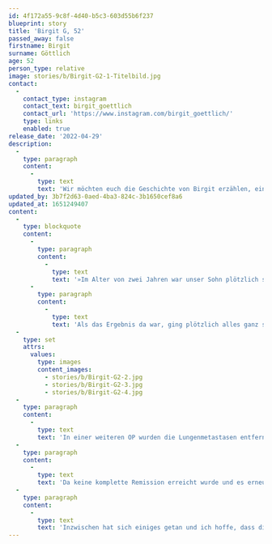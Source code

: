 ```yaml
---
id: 4f172a55-9c8f-4d40-b5c3-603d55b6f237
blueprint: story
title: 'Birgit G, 52'
passed_away: false
firstname: Birgit
surname: Göttlich
age: 52
person_type: relative
image: stories/b/Birgit-G2-1-Titelbild.jpg
contact:
  -
    contact_type: instagram
    contact_text: birgit_goettlich
    contact_url: 'https://www.instagram.com/birgit_goettlich/'
    type: links
    enabled: true
release_date: '2022-04-29'
description:
  -
    type: paragraph
    content:
      -
        type: text
        text: 'Wir möchten euch die Geschichte von Birgit erzählen, eine Geschichte aus der Sicht einer Mutter, dessen Sohn an Krebs erkrankte. Birgit musste in ihrem Leben schon einiges erleben, denn sie selbst erkrankte mit 36 an Brustkrebs. Heute setzt sie sich dafür ein, darauf aufmerksam zu machen, dass Krebs kein Alter kennt. Für sich und für ihren Sohn.'
updated_by: 3b7f2d63-0aed-4ba3-824c-3b1650cef8a6
updated_at: 1651249407
content:
  -
    type: blockquote
    content:
      -
        type: paragraph
        content:
          -
            type: text
            text: '»Im Alter von zwei Jahren war unser Sohn plötzlich ständig krank. Mehrmals wöchentlich waren wir beim Arzt, um gesagt zu bekommen, dass es völlig normal sei, wenn ein Kind in diesem Alter häufig Infekte hat. Wir wurden nicht ernst genommen und immer wieder mit Fiebermedikamenten und Antibiotika nach Hause geschickt. Marcelle hatte ständig Schmerzen, wollte nicht mehr essen, nicht mehr spielen und war nur noch müde. Als es ihm immer schlechter ging, bestand ich schließlich auf ein Blutbild.'
      -
        type: paragraph
        content:
          -
            type: text
            text: 'Als das Ergebnis da war, ging plötzlich alles ganz schnell. Man schickte uns sofort ins Krankenhaus, wo er endlich komplett auf den Kopf gestellt wurde. Man vermutete das Pfeiffersche Drüsenfieber und es wurde ein Ultraschall gemacht. Dabei fand man eine ›blumenkohlartige‹ Wucherung an der Niere, die dort nicht hingehörte. Nur drei Tage später fanden wir uns auf der Kinderonkologie wieder. Diagnose: Wilmstumor Stadium IV mit Lungen- und Lymphknotenmetastasen. Es folgte eine präoperative Chemotherapie und die Resektion (Entfernung) des Primärtumors. Gleichzeitig bekam er seinen Venenverweilkatheter (Broviac), ein kleiner Katheter, der für die Zuführung von Medikamenten oder Infusionen verwendet wird.'
  -
    type: set
    attrs:
      values:
        type: images
        content_images:
          - stories/b/Birgit-G2-2.jpg
          - stories/b/Birgit-G2-3.jpg
          - stories/b/Birgit-G2-4.jpg
  -
    type: paragraph
    content:
      -
        type: text
        text: 'In einer weiteren OP wurden die Lungenmetastasen entfernt. Anschließend folgte eine postoperative Chemotherapie mit gleichzeitiger Strahlentherapie der Tumorregion und beider Lungen mit täglicher Sedierung. Leider ergab die histologische Untersuchung einen bösartigen Rhabdoidtumor, ein aggressives Weichteilsarkom. Aufgrund dessen plante man eine Stammzelltransplantation. Seine vierjährige Schwester war bereits als Spenderin vorgesehen.'
  -
    type: paragraph
    content:
      -
        type: text
        text: 'Da keine komplette Remission erreicht wurde und es erneut zu Metastasen kam, verzichtete man dann auf die Transplantation. Wir mussten uns langsam mit dem Gedanken vertraut machen, dass unser Sohn nicht überleben wird. Es folgte eine palliative Chemotherapie und uns blieben noch drei gemeinsame Monate, bis Marcelle am 03. März 2001 zu den Engeln reiste. Wir verbrachten fast ein Jahr in der Klinik, während sich der Papa um Tochter, Job und Haushalt kümmerte.'
  -
    type: paragraph
    content:
      -
        type: text
        text: 'Inzwischen hat sich einiges getan und ich hoffe, dass die Kinderkrebsforschung in Zukunft noch weiter vorankommt. Betroffene Eltern sollten sich nicht abwimmeln lassen, denn Krebs kennt kein Alter.«'
---
```

